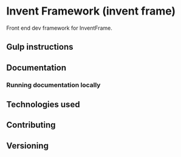 # Invent Framework (invent frame)

Front end dev framework for InventFrame.  

<!--  - [Gulp instructions](#gulp)
 - [Documentation](#documentation)
 - [Technologies used](#technologies)
 - [Contributing](#contributing)
 - [Versioning](#versioning) -->


## Gulp instructions

<!-- Documentation on how to set up and use Gulp will be created in this space.
 -->


## Documentation

<!-- This framwork's documentation, included in this repo in the root directory, is built with [Jekyll](http://jekyllrb.com).
 -->
### Running documentation locally

<!-- 1. If necessary, [install Jekyll](http://jekyllrb.com/docs/installation) (requires v2.1.x).
  - **Windows users:** Read [this unofficial guide](https://github.com/juthilo/run-jekyll-on-windows/) to get Jekyll up and running without problems. We use Pygments for syntax highlighting, so make sure to read the sections on installing Python and Pygments.
2. From the root `/invent-framework` directory, run `jekyll serve` in the command line.
3. Open <http://localhost:9001> in your browser.

Learn more about using Jekyll by reading its [documentation](http://jekyllrb.com/docs/home/).
 -->

## Technologies used
<!-- 
This will document all the third-party code we use. So far, this includes:

- Bootstrap SASS version (currently version 3.2)
- Foundation (CSS/JS framework -- using only select elements from this)
- Modernizr (Feature detection library and HTML5 polyfill)
- Bourbon (SASS mixins)
- Selectivizr (IE8 support)
- Respond.js (IE8 support) 
- FastClick (JS lib that eliminates delay on click for mobile devices)
- FontAwesome (Icon font library)
 -->

## Contributing
<!-- 
Please read through our [contributing guidelines](https://github.com/michaelbowlin/invent-framework/CONTRIBUTING.md). Included are directions for opening issues, coding standards, and notes on development.

Editor preferences are available in the [editor config](https://github.com/michaelbowlin/invent-framework/.editorconfig) for easy use in common text editors. Read more and download plugins at <http://editorconfig.org>.
 -->

## Versioning

<!-- For transparency into our release cycle and in striving to maintain backward compatibility, this framework is maintained under [the Semantic Versioning guidelines](http://semver.org/). -->





